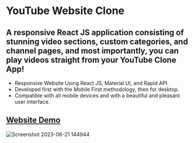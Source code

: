 # YouTube Website Clone

## A responsive React JS application consisting of stunning video sections, custom categories, and channel pages, and most importantly, you can play videos straight from your YouTube Clone App!

- Responsive Website Using React JS, Material UI, and Rapid API.
- Developed first with the Mobile First methodology, then for desktop.
- Compatible with all mobile devices and with a beautiful and pleasant user interface.

## [Website Demo](https://youtube-website-clone.netlify.app/)

![Screenshot 2023-06-21 144944](https://github.com/alisamirali/youtube-website-clone/assets/62913154/5a810f5e-37a9-4b17-b26d-17372b1fe84c)
